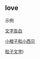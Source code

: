 ## love

示例

[文字告白](https://happycoding1024.github.io/love/文字告白/index.html)

[小橙子和小西贝](https://happycoding1024.github.io/love/小橙子和小西贝/index.html)

[粒子文字](https://happycoding1024.github.io/love/粒子文字/index.html))



